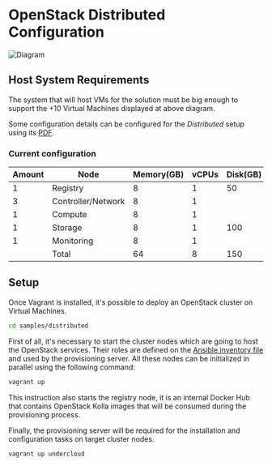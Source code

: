 # OpenStack Distributed Configuration

![Diagram](../../doc/img/diagram_distributed.png)

## Host System Requirements

The system that will host VMs for the solution must be big enough to
support the +10 Virtual Machines displayed at above diagram.

Some configuration details can be configured for the _Distributed_
setup using its [PDF](pdf.yml).

### Current configuration

| Amount | Node               | Memory(GB) | vCPUs | Disk(GB) |
| ------ | ------------------ | ---------- | ----- | -------- |
| 1      | Registry           | 8          | 1     | 50       |
| 3      | Controller/Network | 8          | 1     |          |
| 1      | Compute            | 8          | 1     |          |
| 1      | Storage            | 8          | 1     | 100      |
| 1      | Monitoring         | 8          | 1     |          |
|        | Total              | 64         | 8     | 150      |

## Setup

Once Vagrant is installed, it's possible to deploy an OpenStack
cluster on Virtual Machines.

```bash
cd samples/distributed
```

First of all, it's necessary to start the cluster nodes which are
going to host the OpenStack services. Their roles are defined on the
[Ansible inventory file](hosts.ini) and used by the provisioning
server. All these nodes can be initialized in parallel using the
following command:

```bash
vagrant up
```

This instruction also starts the registry node, it is an internal
Docker Hub that contains OpenStack Kolla images that will be consumed
during the provisioning process.

Finally, the provisioning server will be required for the installation
and configuration tasks on target cluster nodes.

```bash
vagrant up undercloud
```
